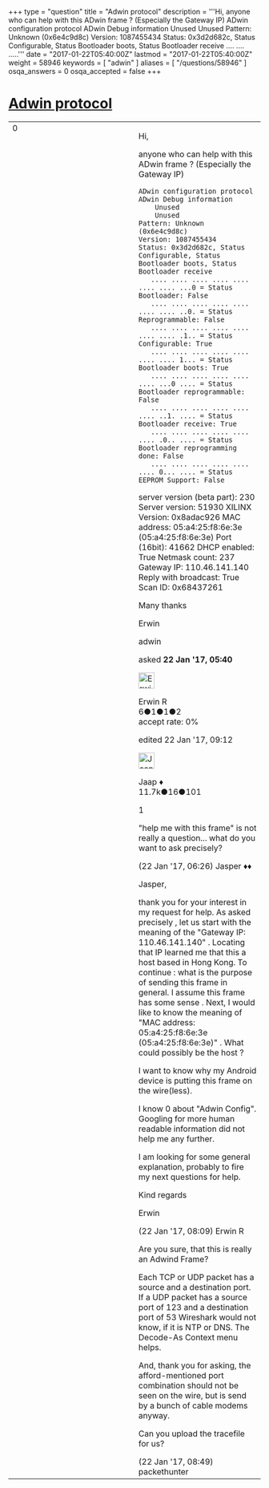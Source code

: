 +++
type = "question"
title = "Adwin protocol"
description = '''Hi, anyone who can help with this ADwin frame ? (Especially the Gateway IP) ADwin configuration protocol ADwin Debug information  Unused  Unused Pattern: Unknown (0x6e4c9d8c) Version: 1087455434 Status: 0x3d2d682c, Status Configurable, Status Bootloader boots, Status Bootloader receive  .... .... .....'''
date = "2017-01-22T05:40:00Z"
lastmod = "2017-01-22T05:40:00Z"
weight = 58946
keywords = [ "adwin" ]
aliases = [ "/questions/58946" ]
osqa_answers = 0
osqa_accepted = false
+++

<div class="headNormal">

# [Adwin protocol](/questions/58946/adwin-protocol)

</div>

<div id="main-body">

<div id="askform">

<table id="question-table" style="width:100%;"><colgroup><col style="width: 50%" /><col style="width: 50%" /></colgroup><tbody><tr class="odd"><td style="width: 30px; vertical-align: top"><div class="vote-buttons"><div id="post-58946-score" class="post-score" title="current number of votes">0</div><div id="favorite-count" class="favorite-count"></div></div></td><td><div id="item-right"><div class="question-body"><p>Hi,</p><p>anyone who can help with this ADwin frame ? (Especially the Gateway IP)</p><pre><code>ADwin configuration protocol
ADwin Debug information
    Unused
    Unused
Pattern: Unknown (0x6e4c9d8c)
Version: 1087455434
Status: 0x3d2d682c, Status Configurable, Status Bootloader boots, Status Bootloader receive
   .... .... .... .... .... .... .... ...0 = Status Bootloader: False
   .... .... .... .... .... .... .... ..0. = Status Reprogrammable: False
   .... .... .... .... .... .... .... .1.. = Status Configurable: True
   .... .... .... .... .... .... .... 1... = Status Bootloader boots: True
   .... .... .... .... .... .... ...0 .... = Status Bootloader reprogrammable: False
   .... .... .... .... .... .... ..1. .... = Status Bootloader receive: True
   .... .... .... .... .... .... .0.. .... = Status Bootloader reprogramming done: False
   .... .... .... .... .... .... 0... .... = Status EEPROM Support: False</code></pre><p>server version (beta part): 230 Server version: 51930 XILINX Version: 0x8adac926 MAC address: 05:a4:25:f8:6e:3e (05:a4:25:f8:6e:3e) Port (16bit): 41662 DHCP enabled: True Netmask count: 237 Gateway IP: 110.46.141.140 Reply with broadcast: True Scan ID: 0x68437261</p></pre><p>Many thanks</p><p>Erwin</p></div><div id="question-tags" class="tags-container tags">adwin</div><div id="question-controls" class="post-controls"></div><div class="post-update-info-container"><div class="post-update-info post-update-info-user"><p>asked <strong>22 Jan '17, 05:40</strong></p><img src="https://secure.gravatar.com/avatar/39740104b2ca3a57dc7545d15abb58d2?s=32&amp;d=identicon&amp;r=g" class="gravatar" width="32" height="32" alt="Erwin%20R&#39;s gravatar image" /><p>Erwin R<br />
<span class="score" title="6 reputation points">6</span><span title="1 badges"><span class="badge1">●</span><span class="badgecount">1</span></span><span title="1 badges"><span class="silver">●</span><span class="badgecount">1</span></span><span title="2 badges"><span class="bronze">●</span><span class="badgecount">2</span></span><br />
<span class="accept_rate" title="Rate of the user&#39;s accepted answers">accept rate:</span> <span title="Erwin R has no accepted answers">0%</span></p></div><div class="post-update-info post-update-info-edited"><p>edited 22 Jan '17, 09:12</p><img src="https://secure.gravatar.com/avatar/2337f0406681e5c72ea0e6f1f0d6c0b0?s=32&amp;d=identicon&amp;r=g" class="gravatar" width="32" height="32" alt="Jaap&#39;s gravatar image" /><p>Jaap ♦<br />
<span class="score" title="11680 reputation points"><span>11.7k</span></span><span title="16 badges"><span class="silver">●</span><span class="badgecount">16</span></span><span title="101 badges"><span class="bronze">●</span><span class="badgecount">101</span></span></p></div></div><div id="comments-container-58946" class="comments-container"><span id="58947"></span><div id="comment-58947" class="comment"><div id="post-58947-score" class="comment-score">1</div><div class="comment-text"><p>"help me with this frame" is not really a question... what do you want to ask precisely?</p></div><div id="comment-58947-info" class="comment-info"><span class="comment-age">(22 Jan '17, 06:26)</span> Jasper ♦♦</div></div><span id="58950"></span><div id="comment-58950" class="comment"><div id="post-58950-score" class="comment-score"></div><div class="comment-text"><p>Jasper,</p><p>thank you for your interest in my request for help. As asked precisely , let us start with the meaning of the "Gateway IP: 110.46.141.140" . Locating that IP learned me that this a host based in Hong Kong. To continue : what is the purpose of sending this frame in general. I assume this frame has some sense . Next, I would like to know the meaning of "MAC address: 05:a4:25:f8:6e:3e (05:a4:25:f8:6e:3e)" . What could possibly be the host ?</p><p>I want to know why my Android device is putting this frame on the wire(less).</p><p>I know 0 about "Adwin Config". Googling for more human readable information did not help me any further.</p><p>I am looking for some general explanation, probably to fire my next questions for help.</p><p>Kind regards</p><p>Erwin</p></div><div id="comment-58950-info" class="comment-info"><span class="comment-age">(22 Jan '17, 08:09)</span> Erwin R</div></div><span id="58951"></span><div id="comment-58951" class="comment"><div id="post-58951-score" class="comment-score"></div><div class="comment-text"><p>Are you sure, that this is really an Adwind Frame?</p><p>Each TCP or UDP packet has a source and a destination port. If a UDP packet has a source port of 123 and a destination port of 53 Wireshark would not know, if it is NTP or DNS. The Decode-As Context menu helps.</p><p>And, thank you for asking, the afford-mentioned port combination should not be seen on the wire, but is send by a bunch of cable modems anyway.</p><p>Can you upload the tracefile for us?</p></div><div id="comment-58951-info" class="comment-info"><span class="comment-age">(22 Jan '17, 08:49)</span> packethunter</div></div></div><div id="comment-tools-58946" class="comment-tools"></div><div class="clear"></div><div id="comment-58946-form-container" class="comment-form-container"></div><div class="clear"></div></div></td></tr></tbody></table>

</div>

</div>

